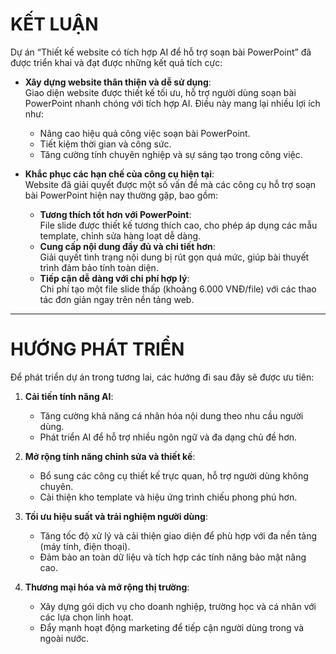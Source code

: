 # **KẾT LUẬN**

Dự án “Thiết kế website có tích hợp AI để hỗ trợ soạn bài PowerPoint” đã được triển khai và đạt được những kết quả tích cực:

- **Xây dựng website thân thiện và dễ sử dụng**:  
  Giao diện website được thiết kế tối ưu, hỗ trợ người dùng soạn bài PowerPoint nhanh chóng với tích hợp AI. Điều này mang lại nhiều lợi ích như:

  - Nâng cao hiệu quả công việc soạn bài PowerPoint.
  - Tiết kiệm thời gian và công sức.
  - Tăng cường tính chuyên nghiệp và sự sáng tạo trong công việc.

- **Khắc phục các hạn chế của công cụ hiện tại**:  
  Website đã giải quyết được một số vấn đề mà các công cụ hỗ trợ soạn bài PowerPoint hiện nay thường gặp, bao gồm:
  - **Tương thích tốt hơn với PowerPoint**:  
    File slide được thiết kế tương thích cao, cho phép áp dụng các mẫu template, chỉnh sửa hàng loạt dễ dàng.
  - **Cung cấp nội dung đầy đủ và chi tiết hơn**:  
    Giải quyết tình trạng nội dung bị rút gọn quá mức, giúp bài thuyết trình đảm bảo tính toàn diện.
  - **Tiếp cận dễ dàng với chi phí hợp lý**:  
    Chi phí tạo một file slide thấp (khoảng 6.000 VNĐ/file) với các thao tác đơn giản ngay trên nền tảng web.

---

# **HƯỚNG PHÁT TRIỂN**

Để phát triển dự án trong tương lai, các hướng đi sau đây sẽ được ưu tiên:

1. **Cải tiến tính năng AI**:

   - Tăng cường khả năng cá nhân hóa nội dung theo nhu cầu người dùng.
   - Phát triển AI để hỗ trợ nhiều ngôn ngữ và đa dạng chủ đề hơn.

2. **Mở rộng tính năng chỉnh sửa và thiết kế**:

   - Bổ sung các công cụ thiết kế trực quan, hỗ trợ người dùng không chuyên.
   - Cải thiện kho template và hiệu ứng trình chiếu phong phú hơn.

3. **Tối ưu hiệu suất và trải nghiệm người dùng**:

   - Tăng tốc độ xử lý và cải thiện giao diện để phù hợp với đa nền tảng (máy tính, điện thoại).
   - Đảm bảo an toàn dữ liệu và tích hợp các tính năng bảo mật nâng cao.

4. **Thương mại hóa và mở rộng thị trường**:
   - Xây dựng gói dịch vụ cho doanh nghiệp, trường học và cá nhân với các lựa chọn linh hoạt.
   - Đẩy mạnh hoạt động marketing để tiếp cận người dùng trong và ngoài nước.
